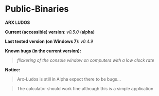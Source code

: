 # Public-Binaries

**ARX LUDOS**

**Current (accessible) version**: _v0.5.0_ (**alpha**)

**Last tested version (on Windows 7)**: _v0.4.9_

**Known bugs (in the current version):**
>_flickering of the console window on computers with a low clock rate_

**Notice:**
>Arx-Ludos is still in Alpha expect there to be bugs...

>The calculator should work fine although this is a simple application
